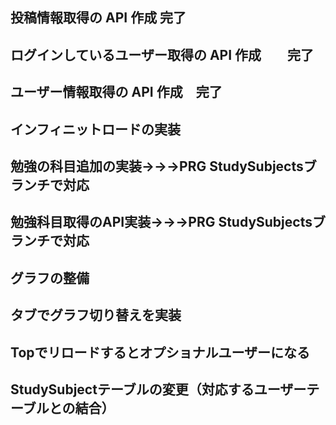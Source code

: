 ## 投稿情報取得の API 作成 完了

## ログインしているユーザー取得の API 作成　　完了

## ユーザー情報取得の API 作成　完了

## インフィニットロードの実装

## 勉強の科目追加の実装→→→PRG StudySubjectsブランチで対応

## 勉強科目取得のAPI実装→→→PRG StudySubjectsブランチで対応

## グラフの整備

## タブでグラフ切り替えを実装

## Topでリロードするとオプショナルユーザーになる

## StudySubjectテーブルの変更（対応するユーザーテーブルとの結合）
